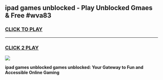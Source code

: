 
## ipad games unblocked - Play Unblocked Gmaes & Free #wva83
<h3>
<a href="https://news.freeplayer.one?title=ipad_games_unblocked&ref=03M">CLICK TO PLAY</a></h3>
<hr>

<h3>
<a href="https://news.freeplayer.one?title=ipad_games_unblocked&ref=03M">CLICK 2 PLAY</a>
  
</h3>

<a href="https://news.freeplayer.one?title=ipad_games_unblocked&ref=03M"><img src="https://clearcache.store/games.png"></a>


**ipad games unblocked games unblocked: Your Gateway to Fun and Accessible Online Gaming**
